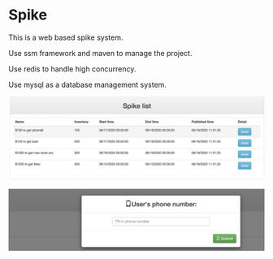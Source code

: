 # Spike
This is a web based spike system.

Use ssm framework and maven to manage the project.

Use redis to handle high concurrency.

Use mysql as a database management system.

![Image text](images/list.jpg)

![Image text](images/detail.jpg)
